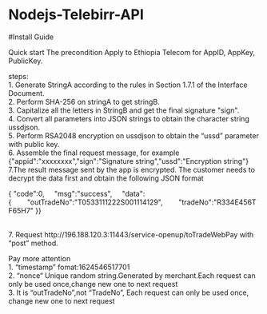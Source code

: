 # Nodejs-Telebirr-API

#Install Guide

Quick start
The precondition
Apply to Ethiopia Telecom for AppID, AppKey, PublicKey.

steps:
 <br>
    1. Generate StringA according to the rules in Section 1.7.1 of the Interface Document.
    <br>
    2. Perform SHA-256 on stringA to get stringB.
     <br>
    3. Capitalize all the letters in StringB and get the final signature "sign".
     <br>
    4. Convert all parameters into JSON strings to obtain the character string ussdjson.
     <br>
    5. Perform RSA2048 encryption on ussdjson to obtain the “ussd” parameter with public key.
     <br>
    6. Assemble the final request message, for example  {"appid":"xxxxxxxx","sign":"Signature string","ussd":"Encryption string"}
     <br>
    7.The result message sent by the app is encrypted. The customer needs to decrypt the data first and obtain the following JSON format
     <br>


{
"code":0,     "msg":"success",     "data":{        "outTradeNo":"T0533111222S001114129",        "tradeNo":"R334E456TF65H7"
}}

 <br>
    7. Request http://196.188.120.3:11443/service-openup/toTradeWebPay with “post” method.
     <br>
    
Pay more attention
 <br>
    1. “timestamp” fomat:1624546517701
     <br>
    2. “nonce“ Unique random string.Generated by merchant.Each request can only be used once,change new one to next request
     <br>
    3. It is “outTradeNo”,not “TradeNo”, Each request can only be used once, change new one to next request
     <br>
